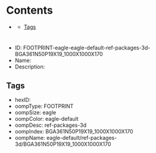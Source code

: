 



Contents
========

* [](#)
	* [Tags](#tags)

# 

- ID: FOOTPRINT-eagle-eagle-default-ref-packages-3d-BGA361N50P19X19_1000X1000X170
- Name: 
- Description: 

## Tags

- hexID: 
- oompType: FOOTPRINT
- oompSize: eagle
- oompColor: eagle-default
- oompDesc: ref-packages-3d
- oompIndex: BGA361N50P19X19_1000X1000X170
- oompName: eagle-default/ref-packages-3d/BGA361N50P19X19_1000X1000X170
